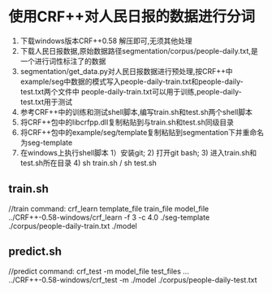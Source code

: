# 使用CRF++对人民日报的数据进行分词
1. 下载windows版本CRF++0.58
    解压即可,无须其他处理
2. 下载人民日报数据,原始数据路径segmentation/corpus/people-daily.txt,是一个进行词性标注了的数据
3. segmentation/get_data.py对人民日报数据进行预处理,按CRF++中example/seg中数据的模式写入people-daily-train.txt和people-daily-test.txt两个文件中
    people-daily-train.txt可以用于训练,people-daily-test.txt用于测试
4. 参考CRF++中的训练和测试shell脚本,编写train.sh和test.sh两个shell脚本
5. 将CRF++包中的libcrfpp.dll复制粘贴到与train.sh和test.sh同级目录
6. 将CRF++包中的example/seg/template复制粘贴到segmentation下并重命名为seg-template
7. 在windows上执行shell脚本
    1）安装git;
    2) 打开git bash;
    3) 进入train.sh和test.sh所在目录
    4) sh train.sh / sh test.sh

## train.sh

//train command: crf_learn template_file train_file model_file  
../CRF++-0.58-windows/crf_learn -f 3 -c 4.0 ./seg-template ./corpus/people-daily-train.txt ./model  

## predict.sh

//predict command: crf_test -m model_file test_files ...  
../CRF++-0.58-windows/crf_test -m ./model ./corpus/people-daily-test.txt  
